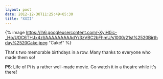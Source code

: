```yaml
---
layout: post
date: 2012-12-30T11:25:49+05:30
title: "XXII"
---
```


{% image https://lh6.googleusercontent.com/-XyiH0ic-_Ho/UOC6THJx4zI/AAAAAAAAAdY/3zVBC2bFhmU/s1000/21st%2520Birthday%2520Cake.jpeg "Cake!" %}

That's two memorable birthdays in a row. Many thanks to everyone who
made them so!

**PS**: Life of Pi is a rather well-made movie. Go watch it in a theatre
while it's there!